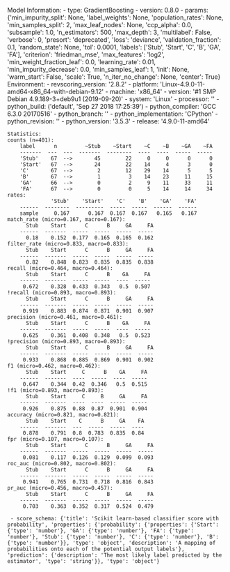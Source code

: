 Model Information:
	 - type: GradientBoosting
	 - version: 0.8.0
	 - params: {'min_impurity_split': None, 'label_weights': None, 'population_rates': None, 'min_samples_split': 2, 'max_leaf_nodes': None, 'ccp_alpha': 0.0, 'subsample': 1.0, 'n_estimators': 500, 'max_depth': 3, 'multilabel': False, 'verbose': 0, 'presort': 'deprecated', 'loss': 'deviance', 'validation_fraction': 0.1, 'random_state': None, 'tol': 0.0001, 'labels': ['Stub', 'Start', 'C', 'B', 'GA', 'FA'], 'criterion': 'friedman_mse', 'max_features': 'log2', 'min_weight_fraction_leaf': 0.0, 'learning_rate': 0.01, 'min_impurity_decrease': 0.0, 'min_samples_leaf': 1, 'init': None, 'warm_start': False, 'scale': True, 'n_iter_no_change': None, 'center': True}
	Environment:
	 - revscoring_version: '2.8.2'
	 - platform: 'Linux-4.9.0-11-amd64-x86_64-with-debian-9.12'
	 - machine: 'x86_64'
	 - version: '#1 SMP Debian 4.9.189-3+deb9u1 (2019-09-20)'
	 - system: 'Linux'
	 - processor: ''
	 - python_build: ('default', 'Sep 27 2018 17:25:39')
	 - python_compiler: 'GCC 6.3.0 20170516'
	 - python_branch: ''
	 - python_implementation: 'CPython'
	 - python_revision: ''
	 - python_version: '3.5.3'
	 - release: '4.9.0-11-amd64'
	
	Statistics:
	counts (n=401):
		label      n         ~Stub    ~Start    ~C    ~B    ~GA    ~FA
		-------  ---  ---  -------  --------  ----  ----  -----  -----
		'Stub'    67  -->       45        22     0     0      0      0
		'Start'   67  -->       24        22    14     4      3      0
		'C'       67  -->        2        12    29    14      5      5
		'B'       67  -->        1         3    14    23     11     15
		'GA'      66  -->        0         2     9    11     33     11
		'FA'      67  -->        0         0     5    14     14     34
	rates:
		          'Stub'    'Start'    'C'    'B'    'GA'    'FA'
		------  --------  ---------  -----  -----  ------  ------
		sample     0.167      0.167  0.167  0.167   0.165   0.167
	match_rate (micro=0.167, macro=0.167):
		  Stub    Start      C      B     GA     FA
		------  -------  -----  -----  -----  -----
		  0.18    0.152  0.177  0.165  0.165  0.162
	filter_rate (micro=0.833, macro=0.833):
		  Stub    Start      C      B     GA     FA
		------  -------  -----  -----  -----  -----
		  0.82    0.848  0.823  0.835  0.835  0.838
	recall (micro=0.464, macro=0.464):
		  Stub    Start      C      B    GA     FA
		------  -------  -----  -----  ----  -----
		 0.672    0.328  0.433  0.343   0.5  0.507
	!recall (micro=0.893, macro=0.893):
		  Stub    Start      C      B     GA     FA
		------  -------  -----  -----  -----  -----
		 0.919    0.883  0.874  0.871  0.901  0.907
	precision (micro=0.461, macro=0.461):
		  Stub    Start      C      B    GA     FA
		------  -------  -----  -----  ----  -----
		 0.625    0.361  0.408  0.348   0.5  0.523
	!precision (micro=0.893, macro=0.893):
		  Stub    Start      C      B     GA     FA
		------  -------  -----  -----  -----  -----
		 0.933    0.868  0.885  0.869  0.901  0.902
	f1 (micro=0.462, macro=0.462):
		  Stub    Start     C      B    GA     FA
		------  -------  ----  -----  ----  -----
		 0.647    0.344  0.42  0.346   0.5  0.515
	!f1 (micro=0.893, macro=0.893):
		  Stub    Start     C     B     GA     FA
		------  -------  ----  ----  -----  -----
		 0.926    0.875  0.88  0.87  0.901  0.904
	accuracy (micro=0.821, macro=0.821):
		  Stub    Start    C      B     GA    FA
		------  -------  ---  -----  -----  ----
		 0.878    0.791  0.8  0.783  0.835  0.84
	fpr (micro=0.107, macro=0.107):
		  Stub    Start      C      B     GA     FA
		------  -------  -----  -----  -----  -----
		 0.081    0.117  0.126  0.129  0.099  0.093
	roc_auc (micro=0.802, macro=0.802):
		  Stub    Start      C      B     GA     FA
		------  -------  -----  -----  -----  -----
		 0.941    0.765  0.731  0.718  0.816  0.843
	pr_auc (micro=0.456, macro=0.457):
		  Stub    Start      C      B     GA     FA
		------  -------  -----  -----  -----  -----
		 0.703    0.363  0.352  0.317  0.524  0.479
	
	 - score_schema: {'title': 'Scikit learn-based classifier score with probability', 'properties': {'probability': {'properties': {'Start': {'type': 'number'}, 'GA': {'type': 'number'}, 'FA': {'type': 'number'}, 'Stub': {'type': 'number'}, 'C': {'type': 'number'}, 'B': {'type': 'number'}}, 'type': 'object', 'description': 'A mapping of probabilities onto each of the potential output labels'}, 'prediction': {'description': 'The most likely label predicted by the estimator', 'type': 'string'}}, 'type': 'object'}

